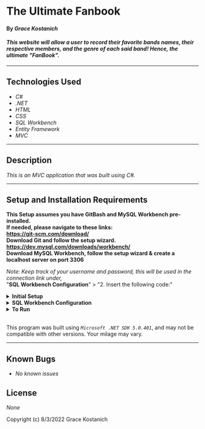 # The Ultimate Fanbook

#### By _**Grace Kostanich**_  

#### _This website will allow a user to record their favorite bands names, their respective members, and the genre of each said band! Hence, the ultimate "FanBook"._  

---


## Technologies Used

* _C#_
* _.NET_
* _HTML_
* _CSS_
* _SQL Workbench_
* _Entity Framework_
* _MVC_

---
## Description

_This is an MVC application that was built using C#._

---
## Setup and Installation Requirements
**This Setup assumes you have GitBash and MySQL Workbench pre-installed.   
If needed, please navigate to these links:  
https://git-scm.com/download/  
Download Git and follow the setup wizard.  
https://dev.mysql.com/downloads/workbench/  
Download MySQL Workbench, follow the setup wizard & create a localhost server on port 3306**


*Note: Keep track of your username and password, this will be used in the connection link under,*  
"**SQL Workbench Configuration**" > "2. Insert the following code:"

<details>
<summary><strong>Initial Setup</strong></summary>
<ol>
<li>Copy the git repository url: https://github.com/User8240/FanBook.git
<li>Open a terminal and navigate to your Desktop with <strong>cd</strong> command
<li>Run,   
<strong>$ git clone https://github.com/User8240/FanBook.git</strong>
<li>In the terminal, navigate into the root directory of the cloned project folder "FanBook.Solution".
<li>Navigate to the projects root directory, "FanBook".
<li>Move onto "SQL Workbench Configuration" instructions below to build the necessary database.
<br>
</details>

<details>
<summary><strong>SQL Workbench Configuration</strong></summary>
<ol>
<li>Create an appsetting.json file in the "FanBook" directory  
   <pre>FanBook.Solution
   └── FanBook
    └── appsetting.json</pre>
<li> Insert the following code: <br>

<pre>{
  "ConnectionStrings": {
    "DefaultConnection": "Server=localhost;Port=3306;database=fan_book;uid=[YOUR-USERNAME-HERE];pwd=[YOUR-PASSWORD-HERE];"
  }
}</pre>
<small>*Note: you must include your password in the code block section labeled "YOUR-PASSWORD-HERE".</small><br>
<small>**Note: you must include your username in the code block section labeled "YOUR-USERNAME-HERE".</small><br>
<small>***Note: if you plan to push this cloned project to a public-facing repository, remember to add the appsettings.json file to your .gitignore before doing so.</small>

<li>In root directory of project folder "FanBook", run <strong>$ dotnet ef migrations add restoreDatabase</strong>

<ol> 
  <li>Open SQL Workbench.
  <li>Navigate to "joke_book" schema.
  <li>Click the drop down, select "Table".
  <li>Verify the tables, you should see <strong>bands</strong>, <strong>members</strong>, <strong>genres</strong>, <strong>bandmember</strong>, & <strong>bandgenre</strong>.
  
</details>

<details>
<summary><strong>To Run</strong></summary>
Navigate to:  
   <pre>FanBook.Solution
   └── <strong>FanBook</strong></pre>

Run ```$ dotnet restore``` in the terminal.<br>
Run ```$ dotnet run``` in the terminal.
</details>
<br>

This program was built using *`Microsoft .NET SDK 5.0.401`*, and may not be compatible with other versions. Your milage may vary.

---
## Known Bugs

* _No known issues_

## License

_None_

Copyright (c) 8/3/2022 Grace Kostanich 